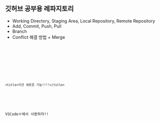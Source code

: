 ## 깃허브 공부용 레파지토리 

- Working Directory, Staging Area, Local Repository, Remote Repository
- Add, Commit, Push, Pull
- Branch
- Conflict 해결 방법 + Merge 


<code>
<!DOCTYPE html>
<html lang="en">
<head>
    <meta charset="UTF-8">
    <meta http-equiv="X-UA-Compatible" content="IE=edge">
    <meta name="viewport" content="width=device-width, initial-scale=1.0">

    <title>이건 새로운 기능!!!!</title>
</head>
<body>
    <p>VSCodeㅇ에서 사용하자!!</p>

    
</body>
</html>
</code>